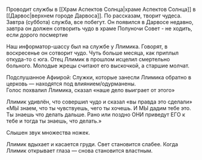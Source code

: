 Проводит службы в [[Храм Аспектов Солнца|храме Аспектов Солнца]] в [[Дарвос|верхнем городе Дарвоса]]. 
По рассказам, творит чудеса. 
Завтра (суббота) служба, все побегут.
Он появился в Дарвосе недавно, завтра он должен сотворить чудо в храме Полуночи
Совет - не ходить, если дорого посмертие

Наш информатор-шассу был на службе у Ллимика. Говорят, в воскресенье он сотворит чудо. Чуть больше месяца, как приплыл откуда-то с юга. 
Отец Ллимик в прошлом исцелил смертельно больного. Молодые жрецы считают его выскочкой, а старшие молчат. 



Подслушанное Афиирой: 
Служки, которые занесли Ллимика обратно в церковь — находятся под влиянием/одурманены.  
Голос похвалил Ллимика, сказал «наше дело выиграет от этого»

Ллимик удивлён, что совершил чудо и сказал «вы правда это сделали»  
«МЫ знаем, что ты чувствуешь, чего ты хочешь. И МЫ дадим тебе это. Ты знаешь что делать дальше. Рано или поздно ОНИ приведут ЕГО к тебе и тогда ты знаешь, что делать.»

Слышен звук множества ножек. 

Ллимик вдыхает и касается груди. Свет становится слабее. Когда Ллимик открывает глаза — снова становится властным.